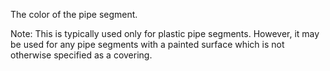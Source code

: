 The color of the pipe segment.

Note: This is typically used only for plastic pipe segments. However, it may be used for any pipe segments with a painted surface which is not otherwise specified as a covering.